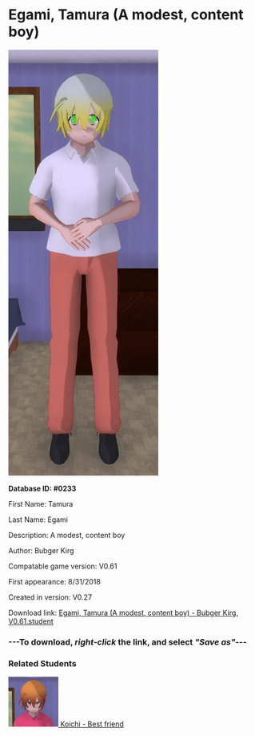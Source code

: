 # Egami, Tamura (A modest, content boy)

<img src="../../Files/Images/Egami, Tamura (A modest, content boy).png" title="Egami, Tamura (A modest, content boy) - Bubger Kirg, V0.61">

**Database ID: #0233**

First Name: Tamura

Last Name: Egami

Description: A modest, content boy

Author: Bubger Kirg

Compatable game version: V0.61

First appearance: 8/31/2018

Created in version: V0.27

Download link: <a href="https://raw.githubusercontent.com/Arbiter1223/Daigaku-Gurashi-Custom-Students/master/Files/Student%20Files/Egami%2C%20Tamura%20(A%20modest%2C%20content%20boy)%20-%20Bubger%20Kirg%2C%20V0.61.student">Egami, Tamura (A modest, content boy) - Bubger Kirg, V0.61.student</a>

### ---**To download, _right-click_ the link, and select _"Save as"_**---

### Related Students

<a href="Okano, Koichi (A funny, brilliant guy).md"><img src="../../Files/Thumbs/Okano, Koichi (A funny, brilliant guy).png" height="100" width="100" title="Okano, Koichi (A funny, brilliant guy) - Bubger Kirg, V0.61"></a><a href="Okano, Koichi (A funny, brilliant guy).md"> Koichi - Best friend</a>

